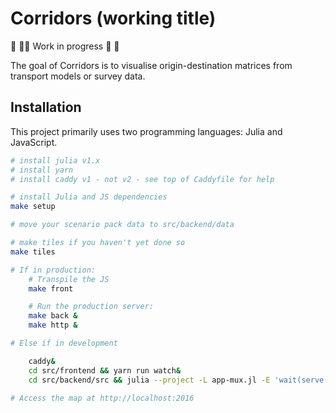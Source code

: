 # Corridors (working title)

🚧 👷‍♀️ Work in progress 👷 🚧

The goal of Corridors is to visualise origin-destination matrices from transport models or survey data.


## Installation

This project primarily uses two programming languages: Julia and JavaScript.

```sh
# install julia v1.x
# install yarn
# install caddy v1 - not v2 - see top of Caddyfile for help

# install Julia and JS dependencies
make setup

# move your scenario pack data to src/backend/data

# make tiles if you haven't yet done so
make tiles

# If in production:
    # Transpile the JS
    make front

    # Run the production server:
    make back &
    make http &

# Else if in development

    caddy&
    cd src/frontend && yarn run watch&
    cd src/backend/src && julia --project -L app-mux.jl -E 'wait(serve(app, 2017))'&

# Access the map at http://localhost:2016
```
